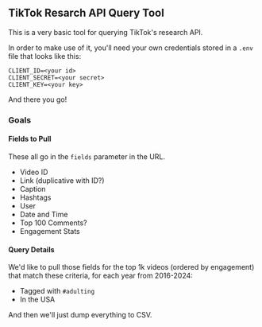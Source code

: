 ## TikTok Resarch API Query Tool

This is a very basic tool for querying TikTok's research API.

In order to make use of it, you'll need your own credentials stored in a `.env` file that looks like this:

```
CLIENT_ID=<your id>
CLIENT_SECRET=<your secret>
CLIENT_KEY=<your key>
```

And there you go!

### Goals

#### Fields to Pull
These all go in the `fields` parameter in the URL.

* Video ID
* Link (duplicative with ID?)
* Caption
* Hashtags
* User
* Date and Time
* Top 100 Comments?
* Engagement Stats

#### Query Details
We'd like to pull those fields for the top 1k videos (ordered by engagement) that match these criteria, for each year from 2016-2024:

* Tagged with `#adulting`
* In the USA

And then we'll just dump everything to CSV.
